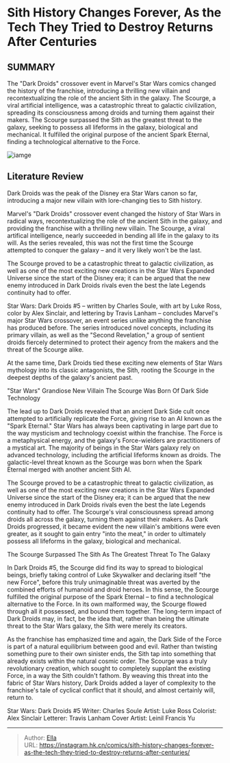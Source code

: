 # Sith History Changes Forever, As the Tech They Tried to Destroy Returns After Centuries


## SUMMARY 



  The &#34;Dark Droids&#34; crossover event in Marvel&#39;s Star Wars comics changed the history of the franchise, introducing a thrilling new villain and recontextualizing the role of the ancient Sith in the galaxy.   The Scourge, a viral artificial intelligence, was a catastrophic threat to galactic civilization, spreading its consciousness among droids and turning them against their makers.   The Scourge surpassed the Sith as the greatest threat to the galaxy, seeking to possess all lifeforms in the galaxy, biological and mechanical. It fulfilled the original purpose of the ancient Spark Eternal, finding a technological alternative to the Force.  

![iamge](https://static1.srcdn.com/wordpress/wp-content/uploads/2024/01/untitled-1-2.jpeg)

## Literature Review

Dark Droids was the peak of the Disney era Star Wars canon so far, introducing a major new villain with lore-changing ties to Sith history.




Marvel&#39;s &#34;Dark Droids&#34; crossover event changed the history of Star Wars in radical ways, recontextualizing the role of the ancient Sith in the galaxy, and providing the franchise with a thrilling new villain. The Scourge, a viral artifical intelligence, nearly succeeded in bending all life in the galaxy to its will. As the series revealed, this was not the first time the Scourge attempted to conquer the galaxy – and it very likely won&#39;t be the last.






The Scourge proved to be a catastrophic threat to galactic civilization, as well as one of the most exciting new creations in the Star Wars Expanded Universe since the start of the Disney era; it can be argued that the new enemy introduced in Dark Droids rivals even the best the late Legends continuity had to offer.




Star Wars: Dark Droids #5 – written by Charles Soule, with art by Luke Ross, color by Alex Sinclair, and lettering by Travis Lanham – concludes Marvel&#39;s major Star Wars crossover, an event series unlike anything the franchise has produced before. The series introduced novel concepts, including its primary villain, as well as the &#34;Second Revelation,&#34; a group of sentient droids fiercely determined to protect their agency from the makers and the threat of the Scourge alike.



          

At the same time, Dark Droids tied these exciting new elements of Star Wars mythology into its classic antagonists, the Sith, rooting the Scourge in the deepest depths of the galaxy&#39;s ancient past.





 &#34;Star Wars&#34; Grandiose New Villain The Scourge Was Born Of Dark Side Technology 
         

The lead up to Dark Droids revealed that an ancient Dark Side cult once attempted to artificially replicate the Force, giving rise to an AI known as the &#34;Spark Eternal.&#34; Star Wars has always been captivating in large part due to the way mysticism and technology coexist within the franchise. The Force is a metaphysical energy, and the galaxy&#39;s Force-wielders are practitioners of a mystical art. The majority of beings in the Star Wars galaxy rely on advanced technology, including the artificial lifeforms known as droids. The galactic-level threat known as the Scourge was born when the Spark Eternal merged with another ancient Sith AI.

The Scourge proved to be a catastrophic threat to galactic civilization, as well as one of the most exciting new creations in the Star Wars Expanded Universe since the start of the Disney era; it can be argued that the new enemy introduced in Dark Droids rivals even the best the late Legends continuity had to offer. The Scourge&#39;s viral consciousness spread among droids all across the galaxy, turning them against their makers. As Dark Droids progressed, it became evident the new villain&#39;s ambitions were even greater, as it sought to gain entry &#34;into the meat,&#34; in order to ultimately possess all lifeforms in the galaxy, biological and mechanical.






 The Scourge Surpassed The Sith As The Greatest Threat To The Galaxy 
          

In Dark Droids #5, the Scourge did find its way to spread to biological beings, briefly taking control of Luke Skywalker and declaring itself &#34;the new Force&#34;, before this truly unimaginable threat was averted by the combined efforts of humanoid and droid heroes. In this sense, the Scourge fulfilled the original purpose of the Spark Eternal – to find a technological alternative to the Force. In its own malformed way, the Scourge flowed through all it possessed, and bound them together. The long-term impact of Dark Droids may, in fact, be the idea that, rather than being the ultimate threat to the Star Wars galaxy, the Sith were merely its creators.

As the franchise has emphasized time and again, the Dark Side of the Force is part of a natural equilibrium between good and evil. Rather than twisting something pure to their own sinister ends, the Sith tap into something that already exists within the natural cosmic order. The Scourge was a truly revolutionary creation, which sought to completely supplant the existing Force, in a way the Sith couldn&#39;t fathom. By weaving this threat into the fabric of Star Wars history, Dark Droids added a layer of complexity to the franchise&#39;s tale of cyclical conflict that it should, and almost certainly will, return to.




 Star Wars: Dark Droids #5                  Writer: Charles Soule   Artist: Luke Ross   Colorist: Alex Sinclair   Letterer: Travis Lanham   Cover Artist: Leinil Francis Yu      




---

> Author: [Ella](https://instagram.hk.cn/)  
> URL: https://instagram.hk.cn/comics/sith-history-changes-forever-as-the-tech-they-tried-to-destroy-returns-after-centuries/  

